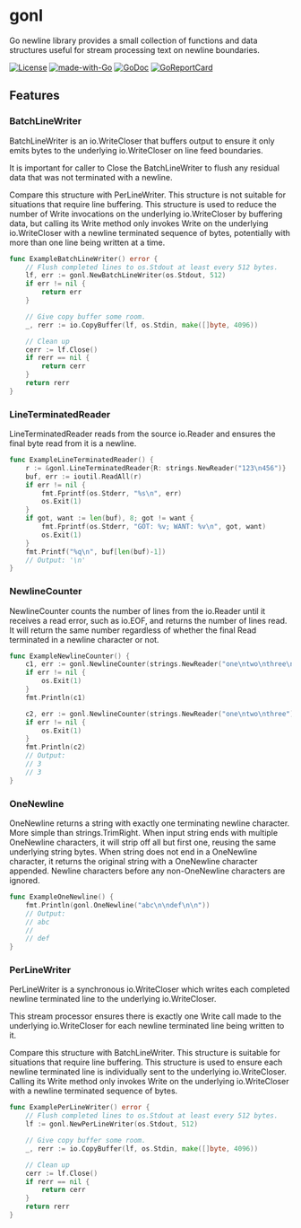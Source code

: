 # gonl

Go newline library provides a small collection of functions and data
structures useful for stream processing text on newline boundaries.

[![License](https://img.shields.io/badge/License-BSD_2--Clause-orange.svg)](https://opensource.org/licenses/BSD-2-Clause)
[![made-with-Go](https://img.shields.io/badge/Made%20with-Go-1f425f.svg)](http://golang.org)
[![GoDoc](https://godoc.org/github.com/karrick/gonl?status.svg)](https://godoc.org/github.com/karrick/gonl)
[![GoReportCard](https://goreportcard.com/badge/github.com/karrick/gonl)](https://goreportcard.com/report/github.com/karrick/gonl)

## Features

### BatchLineWriter

BatchLineWriter is an io.WriteCloser that buffers output to ensure it
only emits bytes to the underlying io.WriteCloser on line feed
boundaries.

It is important for caller to Close the BatchLineWriter to flush any
residual data that was not terminated with a newline.

Compare this structure with PerLineWriter. This structure is not
suitable for situations that require line buffering. This structure is
used to reduce the number of Write invocations on the underlying
io.WriteCloser by buffering data, but calling its Write method only
invokes Write on the underlying io.WriteCloser with a newline
terminated sequence of bytes, potentially with more than one line
being written at a time.

```Go
func ExampleBatchLineWriter() error {
    // Flush completed lines to os.Stdout at least every 512 bytes.
    lf, err := gonl.NewBatchLineWriter(os.Stdout, 512)
    if err != nil {
        return err
    }

    // Give copy buffer some room.
    _, rerr := io.CopyBuffer(lf, os.Stdin, make([]byte, 4096))

    // Clean up
    cerr := lf.Close()
    if rerr == nil {
        return cerr
    }
    return rerr
}
```

### LineTerminatedReader

LineTerminatedReader reads from the source io.Reader and ensures the
final byte read from it is a newline.

```Go
func ExampleLineTerminatedReader() {
	r := &gonl.LineTerminatedReader{R: strings.NewReader("123\n456")}
	buf, err := ioutil.ReadAll(r)
	if err != nil {
		fmt.Fprintf(os.Stderr, "%s\n", err)
		os.Exit(1)
	}
	if got, want := len(buf), 8; got != want {
		fmt.Fprintf(os.Stderr, "GOT: %v; WANT: %v\n", got, want)
		os.Exit(1)
	}
	fmt.Printf("%q\n", buf[len(buf)-1])
	// Output: '\n'
}
```

### NewlineCounter

NewlineCounter counts the number of lines from the io.Reader until it
receives a read error, such as io.EOF, and returns the number of lines
read. It will return the same number regardless of whether the final
Read terminated in a newline character or not.

```Go
func ExampleNewlineCounter() {
	c1, err := gonl.NewlineCounter(strings.NewReader("one\ntwo\nthree\n"))
	if err != nil {
		os.Exit(1)
	}
	fmt.Println(c1)

	c2, err := gonl.NewlineCounter(strings.NewReader("one\ntwo\nthree"))
	if err != nil {
		os.Exit(1)
	}
	fmt.Println(c2)
	// Output:
	// 3
	// 3
}
```

### OneNewline

OneNewline returns a string with exactly one terminating newline
character. More simple than strings.TrimRight. When input string ends
with multiple OneNewline characters, it will strip off all but first
one, reusing the same underlying string bytes. When string does not
end in a OneNewline character, it returns the original string with a
OneNewline character appended. Newline characters before any
non-OneNewline characters are ignored.

```Go
func ExampleOneNewline() {
	fmt.Println(gonl.OneNewline("abc\n\ndef\n\n"))
	// Output:
	// abc
	//
	// def
}

```

### PerLineWriter

PerLineWriter is a synchronous io.WriteCloser which writes each
completed newline terminated line to the underlying io.WriteCloser.

This stream processor ensures there is exactly one Write call made to
the underlying io.WriteCloser for each newline terminated line being
written to it.

Compare this structure with BatchLineWriter. This structure is
suitable for situations that require line buffering. This structure is
used to ensure each newline terminated line is individually sent to
the underlying io.WriteCloser. Calling its Write method only invokes
Write on the underlying io.WriteCloser with a newline terminated
sequence of bytes.

```Go
func ExamplePerLineWriter() error {
    // Flush completed lines to os.Stdout at least every 512 bytes.
    lf := gonl.NewPerLineWriter(os.Stdout, 512)

    // Give copy buffer some room.
    _, rerr := io.CopyBuffer(lf, os.Stdin, make([]byte, 4096))

    // Clean up
    cerr := lf.Close()
    if rerr == nil {
        return cerr
    }
    return rerr
}
```
